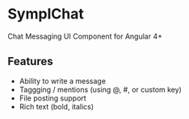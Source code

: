 # SymplChat

Chat Messaging UI Component for Angular 4+

## Features

- Ability to write a message
- Taggging / mentions (using @, #, or custom key)
- File posting support
- Rich text (bold, italics)
